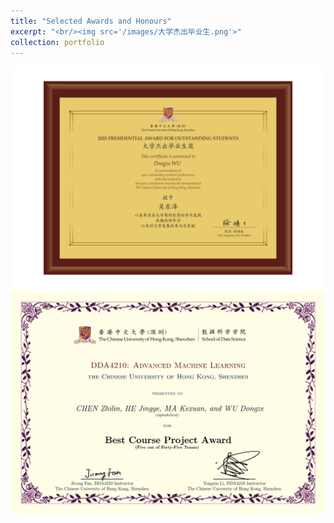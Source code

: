 ```yaml
---
title: "Selected Awards and Honours"
excerpt: "<br/><img src='/images/大学杰出毕业生.png'>"
collection: portfolio
---
```

![avatar](/images/大学杰出毕业生.png)
![avatar](/images/Award_CHMW.png)
